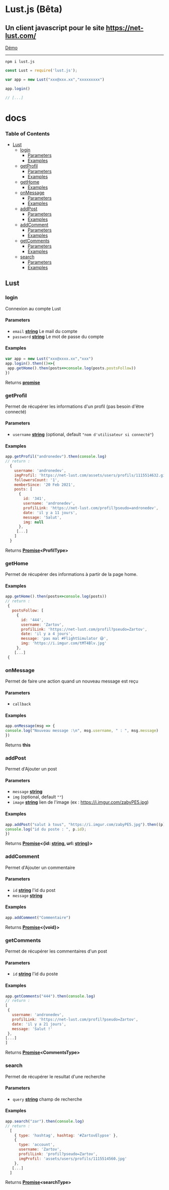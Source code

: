 # Lust.js (Bêta)

## Un client javascript pour le site <https://net-lust.com/>
[Démo](https://replit.com/@andronedev/lustjs-demo)
<hr/>

`npm i lust.js`

```js
const Lust = require('lust.js');

var app = new Lust("xxx@xxx.xx","xxxxxxxxx")

app.login()

// [...]
```

# docs

<!-- Generated by documentation.js. Update this documentation by updating the source code. -->

### Table of Contents

-   [Lust](#lust)
    -   [login](#login)
        -   [Parameters](#parameters)
        -   [Examples](#examples)
    -   [getProfil](#getprofil)
        -   [Parameters](#parameters-1)
        -   [Examples](#examples-1)
    -   [getHome](#gethome)
        -   [Examples](#examples-2)
    -   [onMessage](#onmessage)
        -   [Parameters](#parameters-2)
        -   [Examples](#examples-3)
    -   [addPost](#addpost)
        -   [Parameters](#parameters-3)
        -   [Examples](#examples-4)
    -   [addComment](#addcomment)
        -   [Parameters](#parameters-4)
        -   [Examples](#examples-5)
    -   [getComments](#getcomments)
        -   [Parameters](#parameters-5)
        -   [Examples](#examples-6)
    -   [search](#search)
        -   [Parameters](#parameters-6)
        -   [Examples](#examples-7)

## Lust

### login

Connexion au compte Lust

#### Parameters

-   `email` **[string](https://developer.mozilla.org/docs/Web/JavaScript/Reference/Global_Objects/String)** Le mail du compte
-   `password` **[string](https://developer.mozilla.org/docs/Web/JavaScript/Reference/Global_Objects/String)** Le mot de passe du compte

#### Examples

```javascript
var app = new Lust("xxx@xxxx.xx","xxx")
app.login().then(()=>{
 app.getHome().then(posts=>console.log(posts.postsFollow))
})
```

Returns **[promise](https://developer.mozilla.org/docs/Web/JavaScript/Reference/Global_Objects/Promise)** 

### getProfil

Permet de récupérer les informations d'un profil
(pas besoin d'être connecté)

#### Parameters

-   `username` **[string](https://developer.mozilla.org/docs/Web/JavaScript/Reference/Global_Objects/String)**  (optional, default `"nom d'utilisateur si connecté"`)

#### Examples

```javascript
app.getProfil("andronedev").then(console.log)
// return :
  {
    username: 'andronedev',
    imgProfil: 'https://net-lust.com/assets/users/profils/1115514632.gif',
    followersCount: '1',
    memberSince: '20 Feb 2021',
    posts: [
      {
        id: '341',
        username: 'andronedev',
        profilLink: 'https://net-lust.com/profil?pseudo=andronedev',
        date: 'il y a 11 jours',
        message: 'Salut',
        img: null
      },
     [...]
    ]
  }
```

Returns **[Promise](https://developer.mozilla.org/docs/Web/JavaScript/Reference/Global_Objects/Promise)&lt;ProfilType>** 

### getHome

Permet de récupérer des informations à partir de la page home.

#### Examples

```javascript
app.getHome().then(posts=>console.log(posts))
// return :
 {
   postsFollow: [
     {
       id: '444',
       username: 'Zartov',
       profilLink: 'https://net-lust.com/profil?pseudo=Zartov',
       date: 'il y a 4 jours',
       message: 'pas mal #FlightSimulator 😅',
       img: 'https://i.imgur.com/tMT4Blv.jpg'
     },
    [...]
 {
```

### onMessage

Permet de faire une action quand un nouveau message est reçu

#### Parameters

-   `callback`  

#### Examples

```javascript
app.onMessage(msg => {
console.log("Nouveau message :\n", msg.username, " : ", msg.message)
})
```

Returns **this** 

### addPost

Permet d'Ajouter un post

#### Parameters

-   `message` **[string](https://developer.mozilla.org/docs/Web/JavaScript/Reference/Global_Objects/String)** 
-   `img`   (optional, default `""`)
-   `image` **[string](https://developer.mozilla.org/docs/Web/JavaScript/Reference/Global_Objects/String)** lien de l'image (ex : <https://i.imgur.com/zabyPE5.jpg>)

#### Examples

```javascript
app.addPost("salut à tous", "https://i.imgur.com/zabyPE5.jpg").then((p) => {
console.log("id du poste : ", p.id);
})
```

Returns **[Promise](https://developer.mozilla.org/docs/Web/JavaScript/Reference/Global_Objects/Promise)&lt;{id: [string](https://developer.mozilla.org/docs/Web/JavaScript/Reference/Global_Objects/String), url: [string](https://developer.mozilla.org/docs/Web/JavaScript/Reference/Global_Objects/String)}>** 

### addComment

Permet d'Ajouter un commentaire

#### Parameters

-   `id` **[string](https://developer.mozilla.org/docs/Web/JavaScript/Reference/Global_Objects/String)** l'id du post
-   `message` **[string](https://developer.mozilla.org/docs/Web/JavaScript/Reference/Global_Objects/String)** 

#### Examples

```javascript
app.addComment("Commentaire")
```

Returns **[Promise](https://developer.mozilla.org/docs/Web/JavaScript/Reference/Global_Objects/Promise)&lt;{void}>** 

### getComments

Permet de récupérer les commentaires d'un post

#### Parameters

-   `id` **[string](https://developer.mozilla.org/docs/Web/JavaScript/Reference/Global_Objects/String)** l'id du poste

#### Examples

```javascript
app.getComments("444").then(console.log)
// return :
[
 {
   username: 'andronedev',
   profilLink: 'https://net-lust.com/profil?pseudo=Zartov',
   date: 'il y a 21 jours',
   message: 'Salut !'
 },
[...]
]
```

Returns **[Promise](https://developer.mozilla.org/docs/Web/JavaScript/Reference/Global_Objects/Promise)&lt;CommentsType>** 

### search

Permet de récupérer le resultat d'une recherche

#### Parameters

-   `query` **[string](https://developer.mozilla.org/docs/Web/JavaScript/Reference/Global_Objects/String)** champ de recherche

#### Examples

```javascript
app.search("zar").then(console.log)
// return :
  [
    { type: 'hashtag', hashtag: '#ZartovElypse' },
    {
      type: 'account',
      username: 'Zartov',
      profilLink: 'profil?pseudo=Zartov',
      imgProfil: 'assets/users/profils/1115514560.jpg'
    },
   [...]
  ]
```

Returns **[Promise](https://developer.mozilla.org/docs/Web/JavaScript/Reference/Global_Objects/Promise)&lt;searchType>** 
